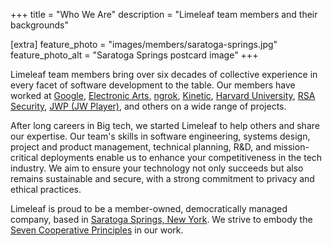 +++
title = "Who We Are"
description = "Limeleaf team members and their backgrounds"

[extra]
feature_photo = "images/members/saratoga-springs.jpg"
feature_photo_alt = "Saratoga Springs postcard image"
+++

Limeleaf team members bring over six decades of collective experience in every facet of software development to the table. Our members have worked at [Google][2], [Electronic Arts][3], [ngrok][4], [Kinetic][5], [Harvard University][6], [RSA Security][8], [JWP (JW Player)][7], and others on a wide range of projects.

After long careers in Big tech, we started Limeleaf to help others and share our expertise. Our team's skills in software engineering, systems design, project and product management, technical planning, R&D, and mission-critical deployments enable us to enhance your competitiveness in the tech industry. We aim to ensure your technology not only succeeds but also remains sustainable and secure, with a strong commitment to privacy and ethical practices.

Limeleaf is proud to be a member-owned, democratically managed company, based in [Saratoga Springs, New York][1]. We strive to embody the [Seven Cooperative Principles][9] in our work.

[1]: https://en.wikipedia.org/wiki/Saratoga_Springs,_New_York "Saratoga Springs Wikipedia page"
[2]: https://www.google.com/chrome "Google website"
[3]: https://ea.com "EA website"
[4]: https://ngrok.com "ngrok website"
[5]: https://wearekinetic.com "Kinetic website"
[6]: https://www.harvard.edu "Harvard website"
[7]: https://www.jwplayer.com "JW Player website"
[8]: https://rsa.com "RSA website"
[9]: https://uwcc.wisc.edu/about-co-ops/cooperative-principles/ "Seven Cooperative Principles page"
